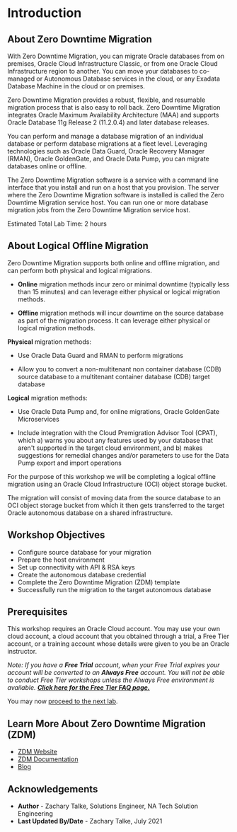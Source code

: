# Introduction

## About Zero Downtime Migration

With Zero Downtime Migration, you can migrate Oracle databases from on premises, Oracle Cloud Infrastructure Classic, or from one Oracle Cloud Infrastructure region to another. You can move your databases to co-managed or Autonomous Database services in the cloud, or any Exadata Database Machine in the cloud or on premises.

Zero Downtime Migration provides a robust, flexible, and resumable migration process that is also easy to roll back. Zero Downtime Migration integrates Oracle Maximum Availability Architecture (MAA) and supports Oracle Database 11g Release 2 (11.2.0.4) and later database releases.

You can perform and manage a database migration of an individual database or perform database migrations at a fleet level. Leveraging technologies such as Oracle Data Guard, Oracle Recovery Manager (RMAN), Oracle GoldenGate, and Oracle Data Pump, you can migrate databases online or offline.

The Zero Downtime Migration software is a service with a command line interface that you install and run on a host that you provision. The server where the Zero Downtime Migration software is installed is called the Zero Downtime Migration service host. You can run one or more database migration jobs from the Zero Downtime Migration service host.

Estimated Total Lab Time: 2 hours

## About Logical Offline Migration
Zero Downtime Migration supports both online and offline migration, and can perform both physical and logical migrations.

* **Online** migration methods incur zero or minimal downtime (typically less than 15 minutes) and can leverage either physical or logical migration methods.

* **Offline** migration methods will incur downtime on the source database as part of the migration process. It can leverage either physical or logical migration methods.

**Physical** migration methods:

* Use Oracle Data Guard and RMAN to perform migrations

* Allow you to convert a non-multitenant non container database (CDB) source database to a multitenant container database (CDB) target database

**Logical** migration methods:

* Use Oracle Data Pump and, for online migrations, Oracle GoldenGate Microservices

* Include integration with the Cloud Premigration Advisor Tool (CPAT), which a) warns you about any features used by your database that aren't supported in the target cloud environment, and b) makes suggestions for remedial changes and/or parameters to use for the Data Pump export and import operations

For the purpose of this workshop we will be completing a logical offline migration using an Oracle Cloud Infrastructure (OCI) object storage bucket.

The migration will consist of moving data from the source database to an OCI object storage bucket from which it then gets transferred to the target Oracle autonomous database on a shared infrastructure.  

## Workshop Objectives

* Configure source database for your migration
* Prepare the host environment
* Set up connectivity with API & RSA keys
* Create the autonomous database credential
* Complete the Zero Downtime Migration (ZDM) template
* Successfully run the migration to the target autonomous database

## Prerequisites

This workshop requires an Oracle Cloud account. You may use your own cloud account, a cloud account that you obtained through a trial, a Free Tier account, or a training account whose details were given to you be an Oracle instructor.

*Note: If you have a **Free Trial** account, when your Free Trial expires your account will be converted to an **Always Free** account. You will not be able to conduct Free Tier workshops unless the Always Free environment is available. **[Click here for the Free Tier FAQ page.](https://www.oracle.com/cloud/free/faq.html)***

You may now [proceed to the next lab](#next).

## Learn More About Zero Downtime Migration (ZDM)

* [ZDM Website](https://www.oracle.com/database/technologies/rac/zdm.html)
* [ZDM Documentation](https://docs.oracle.com/en/database/oracle/zero-downtime-migration/21.1/zdmug/introduction-to-zero-downtime-migration.html#GUID-A4EC1775-307C-47A6-89FB-E4C3F1FBC4F5)
* [Blog](https://blogs.oracle.com/maa/new:-oracle-zero-downtime-migration-21c)

## Acknowledgements
* **Author** - Zachary Talke, Solutions Engineer, NA Tech Solution Engineering
* **Last Updated By/Date** - Zachary Talke, July 2021
